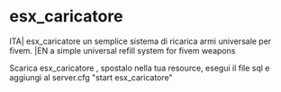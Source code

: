 # esx_caricatore
ITA| esx_caricatore un semplice sistema di ricarica armi universale per fivem. |EN a simple universal refill system for fivem weapons

Scarica esx_caricatore , spostalo nella tua resource, esegui il file sql e aggiungi al server.cfg "start esx_caricatore" 
